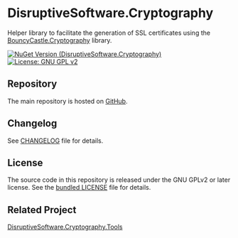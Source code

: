 # DisruptiveSoftware.Cryptography

Helper library to facilitate the generation of SSL certificates using the [BouncyCastle.Cryptography](https://bouncycastle.org/csharp/index.html) library.

[![NuGet Version (DisruptiveSoftware.Cryptography)](https://img.shields.io/nuget/v/DisruptiveSoftware.Cryptography.svg)](https://www.nuget.org/packages/DisruptiveSoftware.Cryptography/)
[![License: GNU GPL v2](https://img.shields.io/badge/License-GPL_v2-blue.svg)](https://github.com/cristianst85/DisruptiveSoftware.Cryptography/blob/master/LICENSE)

## Repository

The main repository is hosted on [GitHub](https://github.com/cristianst85/DisruptiveSoftware.Cryptography).

## Changelog

See [CHANGELOG](https://github.com/cristianst85/DisruptiveSoftware.Cryptography/blob/master/CHANGELOG.md) file for details.

## License

The source code in this repository is released under the GNU GPLv2 or later license. See the [bundled LICENSE](https://github.com/cristianst85/DisruptiveSoftware.Cryptography/blob/master/LICENSE) file for details.

## Related Project

 [DisruptiveSoftware.Cryptography.Tools](https://github.com/cristianst85/DisruptiveSoftware.Cryptography.Tools)